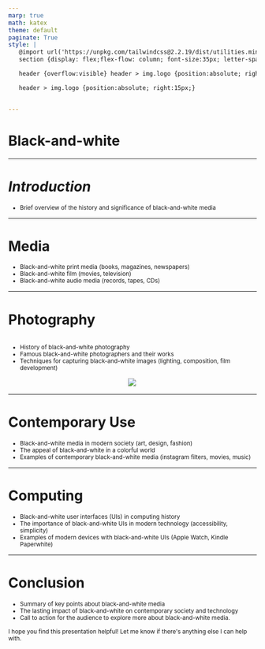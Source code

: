 ```yaml
---
marp: true
math: katex
theme: default
paginate: True
style: |
   @import url('https://unpkg.com/tailwindcss@2.2.19/dist/utilities.min.css');
   section {display: flex;flex-flow: column; font-size:35px; letter-spacing:1.4px;}

   header {overflow:visible} header > img.logo {position:absolute; right:15px;}

   header > img.logo {position:absolute; right:15px;}


---
```

<!-- backgroundImage: url('backgrounds/aaabstract (10).png') -->
<!-- _class: lead -->

 # **Black-and-white**

---
<style scoped>p,li {font-size:0.96em}</style>

 # _Introduction_

- Brief overview of the history and significance of black-and-white media

---
<style scoped>p,li {font-size:0.88em}</style>

 # Media

- Black-and-white print media (books, magazines, newspapers)
- Black-and-white film (movies, television)
- Black-and-white audio media (records, tapes, CDs)

---
<style scoped>p,li {font-size:0.84em}</style>

 # Photography
<div style='flex:1 1 auto; min-height:0;' class="grid grid-cols-8 gap-4">
<div style='display:flex; flex-flow:column; min-height:0;' class="col-span-4">

- History of black-and-white photography
- Famous black-and-white photographers and their works
- Techniques for capturing black-and-white images (lighting, composition, film development)
</div>

<div style='display:flex; flex-flow:column; min-height:0;' class="col-span-4">

<div style="display: flex; flex: 1 1 auto; flex-flow: row; min-height: 0"><div style="display: flex; flex: 1 1 auto; justify-content: center;min-height:0;min-width:0; margin-bottom:0.1em;;margin-right:0.15em">
<img style='object-fit: contain; max-height:100%; max-width:100%; background-color: rgba(0,0,0,0);' src='https://upload.wikimedia.org/wikipedia/commons/thumb/f/f1/Looking_across_lake%2C_%22McDonald_Lake%2C_Glacier_National_Park%2C%22_Montana.%2C_1933_-_1942_-_NARA_-_519873.tif/lossy-page1-220px-Looking_across_lake%2C_%22McDonald_Lake%2C_Glacier_National_Park%2C%22_Montana.%2C_1933_-_1942_-_NARA_-_519873.tif.jpg'/>
</div>
</div>

</div>

</div>


---
<style scoped>p,li {font-size:0.88em}</style>

 # Contemporary Use

- Black-and-white media in modern society (art, design, fashion)
- The appeal of black-and-white in a colorful world
- Examples of contemporary black-and-white media (instagram filters, movies, music)

---
<style scoped>p,li {font-size:0.88em}</style>

 # Computing
- Black-and-white user interfaces (UIs) in computing history
- The importance of black-and-white UIs in modern technology (accessibility, simplicity)
- Examples of modern devices with black-and-white UIs (Apple Watch, Kindle Paperwhite)


---
<style scoped>p,li {font-size:0.84em}</style>

 # Conclusion
- Summary of key points about black-and-white media
- The lasting impact of black-and-white on contemporary society and technology
- Call to action for the audience to explore more about black-and-white media.

I hope you find this presentation helpful! Let me know if there's anything else I can help with.
